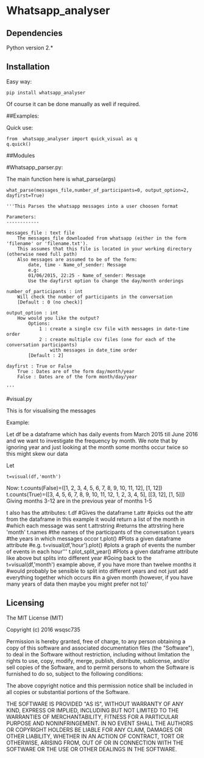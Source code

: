 Whatsapp_analyser
==========

## Dependencies

Python version 2.*

## Installation

Easy way:  

	pip install whatsapp_analyser

Of course it can be done manually as well if required.

##Examples:

Quick use:

	from  whatsapp_analyser import quick_visual as q
	q.quick()



##Modules

#Whatsapp_parser.py:

The main function here is what_parse(args)

	what_parse(messages_file,number_of_participants=0, output_option=2, dayfirst=True)

    '''This Parses the whatsapp messages into a user choosen format
    
    Parameters:
    ------------
    
    messages_file : text file
        The messages_file downloaded from whatsapp (either in the form 'filename' or 'filename.txt'). 
        This assumes that this file is located in your working directory (otherwise need full path)
        Also messages are assumed to be of the form:
            date, time - Name_of_sender: Message
            e.g:
            01/06/2015, 22:25 - Name_of_sender: Message
            Use the dayfirst option to change the day/month orderings
    
    number_of_participants : int
        Will check the number of participants in the conversation
        [Default : 0 (no check)]

    output_option : int
        How would you like the output?
            Options:
                1 : create a single csv file with messages in date-time order
                2 : create multiple csv files (one for each of the conversation participants) 
                    with messages in date_time order
            [Default : 2]
        
    dayfirst : True or False
        True : Dates are of the form day/month/year
        False : Dates are of the form month/day/year
        
    '''

#visual.py

This is for visualising the messages


 Example: 
 
 Let df be a dataframe which has daily events from March 2015 till June 2016 and we want to
 investigate the frequency by month. We note that by ignoring year and just looking at the month
 some months occur twice so this might skew our data
                
 Let 
		  
	t=visual(df,'month')
 Now:
    t.counts(False)=([1, 2, 3, 4, 5, 6, 7, 8, 9, 10, 11, 12], [1, 12])
    t.counts(True)=([3, 4, 5, 6, 7, 8, 9, 10, 11, 12, 1, 2, 3, 4, 5], [[3, 12], [1, 5]])
 Giving months 3-12 are in the previous year of months 1-5
				
 t also has the attributes:
	t.df #Gives the dataframe
	t.attr #picks out the attr from the dataframe in this example it would return a list of the month in
			#which each message was sent
	t.attrstring #returns the attrstring here 'month'
	t.names #the names of the participants of the conversation
	t.years #the years in which messages occor
	t.plot() #Plots a given dataframe attribute
			 #e.g. t=visual(df,'hour').plot()
			 #plots a graph of events the number of events in each hour'''
	t.plot_split_year() #Plots a given dataframe attribute like above but splits into different year
						#Going back to the t=visual(df,'month') example above, if you have more than twelwe months it
						#would probably be sensible to split into different years and not just add everything together which occurs
						#in a given month (however, if you have many years of data then maybe you might prefer not to)'


				





## Licensing

The MIT License (MIT)

Copyright (c) 2016 wsqsc735

Permission is hereby granted, free of charge, to any person obtaining a copy
of this software and associated documentation files (the "Software"), to deal
in the Software without restriction, including without limitation the rights
to use, copy, modify, merge, publish, distribute, sublicense, and/or sell
copies of the Software, and to permit persons to whom the Software is
furnished to do so, subject to the following conditions:

The above copyright notice and this permission notice shall be included in all
copies or substantial portions of the Software.

THE SOFTWARE IS PROVIDED "AS IS", WITHOUT WARRANTY OF ANY KIND, EXPRESS OR
IMPLIED, INCLUDING BUT NOT LIMITED TO THE WARRANTIES OF MERCHANTABILITY,
FITNESS FOR A PARTICULAR PURPOSE AND NONINFRINGEMENT. IN NO EVENT SHALL THE
AUTHORS OR COPYRIGHT HOLDERS BE LIABLE FOR ANY CLAIM, DAMAGES OR OTHER
LIABILITY, WHETHER IN AN ACTION OF CONTRACT, TORT OR OTHERWISE, ARISING FROM,
OUT OF OR IN CONNECTION WITH THE SOFTWARE OR THE USE OR OTHER DEALINGS IN THE
SOFTWARE.
